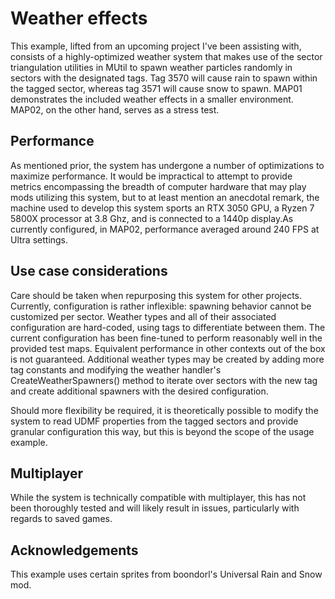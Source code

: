 # Weather effects

This example, lifted from an upcoming project I've been assisting with,
consists of a highly-optimized weather system that makes use of the sector 
triangulation utilities in MUtil to spawn weather particles randomly in
sectors with the designated tags. Tag 3570 will cause rain to spawn within the
tagged sector, whereas tag 3571 will cause snow to spawn. MAP01 demonstrates
the included weather effects in a smaller environment. MAP02, on the other hand,
serves as a stress test.

## Performance

As mentioned prior, the system has undergone a number of optimizations to
maximize performance. It would be impractical to attempt to provide metrics
encompassing the breadth of computer hardware that may play mods utilizing this
system, but to at least mention an anecdotal remark, the machine used to develop
this system sports an RTX 3050 GPU, a Ryzen 7 5800X processor at 3.8 Ghz, and is
connected to a 1440p display.As currently configured, in MAP02, performance
averaged around 240 FPS at Ultra settings.

## Use case considerations

Care should be taken when repurposing this system for other projects. Currently,
configuration is rather inflexible: spawning behavior cannot be customized per
sector. Weather types and all of their associated configuration are hard-coded,
using tags to differentiate between them. The current configuration has been
fine-tuned to perform reasonably well in the provided test maps. Equivalent
performance in other contexts out of the box is not guaranteed. Additional
weather types may be created by adding more tag constants and modifying the
weather handler's CreateWeatherSpawners() method to iterate over sectors with
the new tag and create additional spawners with the desired configuration.

Should more flexibility be required, it is theoretically possible to modify the
system to read UDMF properties from the tagged sectors and provide granular
configuration this way, but this is beyond the scope of the usage example.

## Multiplayer

While the system is technically compatible with multiplayer, this has not been
thoroughly tested and will likely result in issues, particularly with regards to
saved games.

## Acknowledgements

This example uses certain sprites from boondorl's Universal Rain and Snow mod.